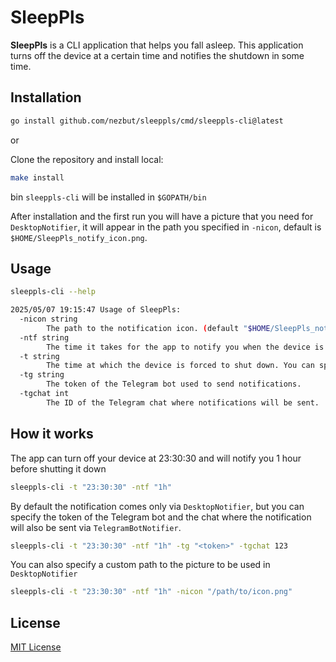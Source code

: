 # SleepPls

**SleepPls** is a CLI application that helps you fall asleep. This application turns off the device at a certain time and notifies the shutdown in some time.

## Installation

```bash
go install github.com/nezbut/sleeppls/cmd/sleeppls-cli@latest
```

or

Clone the repository and install local:

```bash
make install
```

bin `sleeppls-cli` will be installed in `$GOPATH/bin`

After installation and the first run you will have a picture that you need for `DesktopNotifier`, it will appear in the path you specified in `-nicon`, default is `$HOME/SleepPls_notify_icon.png`.

## Usage

```bash
sleeppls-cli --help

2025/05/07 19:15:47 Usage of SleepPls:
  -nicon string
        The path to the notification icon. (default "$HOME/SleepPls_notify_icon.png")
  -ntf string
        The time it takes for the app to notify you when the device is turned off. (default "1h")
  -t string
        The time at which the device is forced to shut down. You can specify the format "YYYY-MM-DD HH:MM:SS" or HH:MM:SS if today (default "23:59:59")
  -tg string
        The token of the Telegram bot used to send notifications.
  -tgchat int
        The ID of the Telegram chat where notifications will be sent.
```

## How it works

The app can turn off your device at 23:30:30 and will notify you 1 hour before shutting it down

```bash
sleeppls-cli -t "23:30:30" -ntf "1h"
```

By default the notification comes only via `DesktopNotifier`, but you can specify the token of the Telegram bot and the chat where the notification will also be sent via `TelegramBotNotifier`.

```bash
sleeppls-cli -t "23:30:30" -ntf "1h" -tg "<token>" -tgchat 123
```

You can also specify a custom path to the picture to be used in `DesktopNotifier`

```bash
sleeppls-cli -t "23:30:30" -ntf "1h" -nicon "/path/to/icon.png"
```

## License

[MIT License](https://github.com/nezbut/sleeppls/blob/main/LICENSE)

